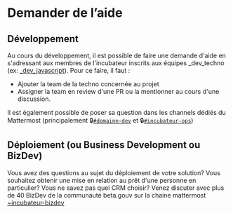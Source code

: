 # Demander de l’aide

## Développement

Au cours du développement, il est possible de faire une demande d'aide en s'adressant aux membres de l'incubateur inscrits aux équipes \_dev\_techno (ex: [\_dev\_javascript](https://github.com/orgs/betagouv/teams/\_dev\_javascript)). Pour ce faire, il faut :

* Ajouter la team de la techno concernée au projet
* Assigner la team en review d'une PR ou la mentionner au cours d'une discussion.

Il est également possible de poser sa question dans les channels dédiés du Mattermost (principalement 🔒[`#domaine-dev`](https://mattermost.incubateur.net/betagouv/channels/domaine-dev) et 🔒[`#incubateur-ops`](https://mattermost.incubateur.net/betagouv/channels/incubateur-ops))

## Déploiement (ou Business Development ou BizDev)

Vous avez des questions au sujet du déploiement de votre solution? Vous souhaitez obtenir une mise en relation au prêt d'une personne en particulier? Vous ne savez pas quel CRM choisir? Venez discuter avec plus de 40 BizDev de la communauté beta.gouv sur la chaine mattermost [\~incubateur-bizdev](https://mattermost.incubateur.net/betagouv/channels/incubateur-bizdev)
